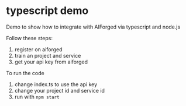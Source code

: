 # typescript demo
Demo to show how to integrate with AIForged via typescript and node.js

Follow these steps:
1) register on aiforged
2) train an project and service
3) get your api key from aiforged

To run the code
1) change index.ts to use the api key
2) change your project id and service id
3) run with `npm start`
